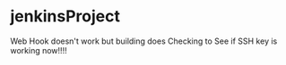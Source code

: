 # jenkinsProject
Web Hook doesn't work but building does
Checking to See if SSH key is working now!!!!
